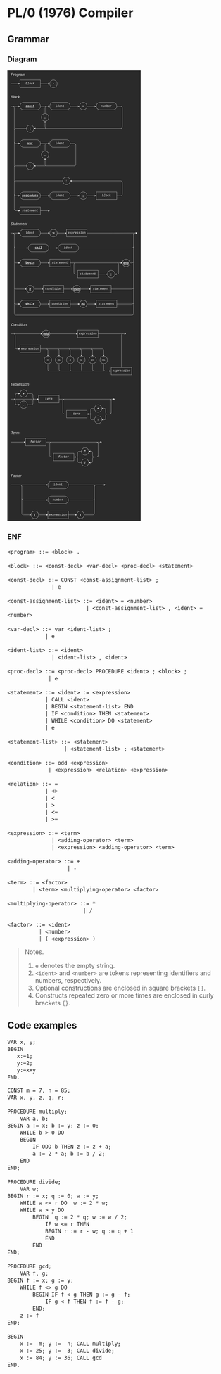 # PL/0 (1976) Compiler

## Grammar

### Diagram

![Diagram](docs/PL_0%20-%20Flow.png)

### ENF

```
<program> ::= <block> .

<block> ::= <const-decl> <var-decl> <proc-decl> <statement>

<const-decl> ::= CONST <const-assignment-list> ;
              | e

<const-assignment-list> ::= <ident> = <number>
                         | <const-assignment-list> , <ident> = <number>

<var-decl> ::= var <ident-list> ;
            | e

<ident-list> ::= <ident>
              | <ident-list> , <ident>

<proc-decl> ::= <proc-decl> PROCEDURE <ident> ; <block> ;
             | e

<statement> ::= <ident> := <expression>
            | CALL <ident>
            | BEGIN <statement-list> END
            | IF <condition> THEN <statement>
            | WHILE <condition> DO <statement>
            | e

<statement-list> ::= <statement>
                  | <statement-list> ; <statement>

<condition> ::= odd <expression>
             | <expression> <relation> <expression>

<relation> ::= =
            | <>
            | <
            | >
            | <=
            | >=

<expression> ::= <term>
              | <adding-operator> <term>
              | <expression> <adding-operator> <term>

<adding-operator> ::= +
                   | -

<term> ::= <factor>
        | <term> <multiplying-operator> <factor>

<multiplying-operator> ::= *
                        | /

<factor> ::= <ident>
          | <number>
          | ( <expression> )
```
> Notes.
>
> 1. `e` denotes the empty string.
> 2. `<ident>` and `<number>`  are  tokens  representing  identifiers  and  numbers, respectively.
> 3. Optional constructions are enclosed in square brackets `[]`.
> 4. Constructs repeated zero or more times are enclosed in curly brackets `{}`.

## Code examples

```
VAR x, y;
BEGIN
   x:=1;
   y:=2;
   y:=x+y
END.
```

```
CONST m = 7, n = 85;
VAR x, y, z, q, r;

PROCEDURE multiply;
    VAR a, b;
BEGIN a := x; b := y; z := 0;
    WHILE b > 0 DO
    BEGIN
        IF ODD b THEN z := z + a;
        a := 2 * a; b := b / 2;
    END
END;

PROCEDURE divide;
    VAR w;
BEGIN r := x; q := 0; w := y;
    WHILE w <= r DO  w := 2 * w;
    WHILE w > y DO
        BEGIN  q := 2 * q; w := w / 2;
            IF w <= r THEN
            BEGIN r := r - w; q := q + 1
            END
        END
END;

PROCEDURE gcd;
    VAR f, g;
BEGIN f := x; g := y;
    WHILE f <> g DO
        BEGIN IF f < g THEN g := g - f;
            IF g < f THEN f := f - g;
        END;
    z := f
END;

BEGIN
    x :=  m; y :=  n; CALL multiply;
    x := 25; y :=  3; CALL divide;
    x := 84; y := 36; CALL gcd
END.
```

